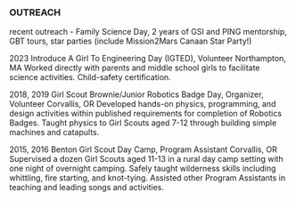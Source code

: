 ### OUTREACH
recent outreach - Family Science Day, 2 years of GSI and PING mentorship, GBT tours, star parties (include Mission2Mars Canaan Star Party!)

2023 Introduce A Girl To Engineering Day (IGTED), Volunteer Northampton, MA
Worked directly with parents and middle school girls to facilitate science activities. Child-safety certification.


2018, 2019 Girl Scout Brownie/Junior Robotics Badge Day, Organizer, Volunteer Corvallis, OR
Developed hands-on physics, programming, and design activities within published requirements for completion
of Robotics Badges. Taught physics to Girl Scouts aged 7-12 through building simple machines and catapults.


2015, 2016 Benton Girl Scout Day Camp, Program Assistant Corvallis, OR
Supervised a dozen Girl Scouts aged 11-13 in a rural day camp setting with one night of overnight camping.
Safely taught wilderness skills including whittling, fire starting, and knot-tying. Assisted other Program
Assistants in teaching and leading songs and activities.
